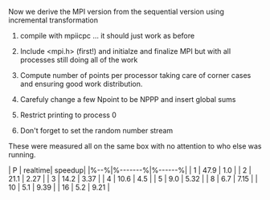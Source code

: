 
Now we derive the MPI version from the sequential version using incremental transformation

1. compile with mpiicpc ... it should just work as before

2. Include <mpi.h> (first!) and initialze and finalize MPI but with all processes still doing all of the work

3. Compute number of points per processor taking care of corner cases and ensuring good work distribution.

4. Carefuly change a few Npoint to be NPPP and insert global sums

5. Restrict printing to process 0

6. Don't forget to set the random number stream


These were measured all on the same box with no attention to who else was running.

|  P | realtime| speedup|
|%--%|%-------%|%------%|
|  1 | 47.9    |  1.0  |
|  2 | 21.1    |  2.27 |
|  3 | 14.2    |  3.37 |
|  4 | 10.6    |  4.5  |
|  5 | 9.0     |  5.32 |
|  8 | 6.7     |  7.15 |
| 10 | 5.1     |  9.39 |
| 16 | 5.2     |  9.21 |

